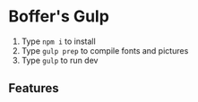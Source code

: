 # Boffer's Gulp
1. Type `npm i` to install
2. Type `gulp prep` to compile fonts and pictures
3. Type `gulp` to run dev

## Features
